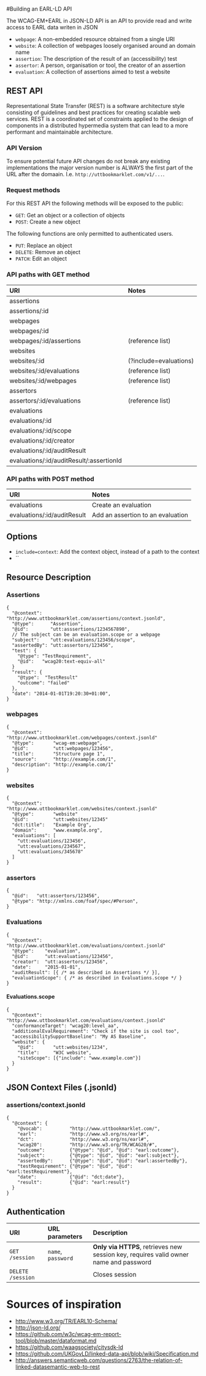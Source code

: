 #Building an EARL-LD API

The WCAG-EM+EARL in JSON-LD API is an API to provide read and write access to EARL data writen in JSON

- `webpage`: A non-embedded resource obtained from a single URI
- `website`: A collection of webpages loosely organised around an domain name
- `assertion`: The description of the result of an (accessibility) test
- `assertor`: A person, organisation or tool, the creator of an assertion
- `evaluation`: A collection of assertions aimed to test a website


## REST API
Representational State Transfer (REST) is a software architecture style consisting of guidelines and best practices for creating scalable web services. REST is a coordinated set of constraints applied to the design of components in a distributed hypermedia system that can lead to a more performant and maintainable architecture.


### API Version
To ensure potential future API changes do not break any existing implementations the major version number is ALWAYS the first part of the
URL after the domaain. I.e. `http://uttbookmarklet.com/v1/...`.


### Request methods
For this REST API the following methods will be exposed to the public:
- `GET`: Get an object or a collection of objects
- `POST`: Create a new object

The following functions are only permitted to authenticated users.
- `PUT`: Replace an object
- `DELETE`: Remove an object
- `PATCH`: Edit an object


### API paths with GET method
URI                         | Notes
:---------------------------|:-----------------------
assertions                  |
assertions/:id              |
webpages                    |
webpages/:id                |
webpages/:id/assertions     | (reference list)
websites                    |
websites/:id                | (?include=evaluations)
websites/:id/evaluations    | (reference list)
websites/:id/webpages       | (reference list)
assertors                   |
assertors/:id/evaluations   | (reference list)
evaluations                 |
evaluations/:id             |
evaluations/:id/scope       |
evaluations/:id/creator     |
evaluations/:id/auditResult |
evaluations/:id/auditResult/:assertionId     |


### API paths with POST method
URI                         | Notes
:---------------------------|:----------------------------------
evaluations                 | Create an evaluation
evaluations/:id/auditResult | Add an assertion to an evaluation

## Options

- `include=context`: Add the context object, instead of a path to the context
- ``


## Resource Description

### Assertions
    {
      "@context":   "http://www.uttbookmarklet.com/assertions/context.jsonld",
      "@type":      "Assertion",
      "@id":        "utt:asssertions/1234567890",
      // The subject can be an evaluation.scope or a webpage
      "subject":    "utt:evaluations/123456/scope",
      "assertedBy": "utt:assertors/123456",
      "test": {
        "@type": "TestRequirement",
        "@id":   "wcag20:text-equiv-all"
      }
      "result": {
        "@type":  "TestResult"
        "outcome": "failed"
      },
      "date": "2014-01-01T19:20:30+01:00",
    }


### webpages
    {
      "@context":    "http://www.uttbookmarklet.com/webpages/context.jsonld"
      "@type":       "wcag-em:webpage",
      "@id":         "utt:webpages/123456",
      "title":       "Structure page 1",
      "source":      "http://example.com/1",
      "description": "http://example.com/1"
    }


### websites
    {
      "@context":    "http://www.uttbookmarklet.com/websites/context.jsonld"
      "@type":       "website"
      "@id":         "utt:websites/12345"
      "dct:title":   "Example Org",
      "domain":      "www.example.org",
      "evaluations": [
        "utt:evaluations/123456",
        "utt:evaluations/234567",
        "utt:evaluations/345678"
      ]
    }


### assertors
    {
      "@id":   "utt:assertors/123456",
      "@type": "http://xmlns.com/foaf/spec/#Person",
    }


### Evaluations
    {
      "@context": "http://www.uttbookmarklet.com/evaluations/context.jsonld"
      "@type":    "evaluation",
      "@id":      "utt:evaluations/123456",
      "creator":  "utt:assertors/123456",
      "date":     "2015-01-01",
      "auditResult": [{ /* as described in Assertions */ }],
      "evaluationScope": { /* as described in Evaluations.scope */ }
    }


#### Evaluations.scope
    {
      "@context": "http://www.uttbookmarklet.com/evaluations/context.jsonld"
      "conformanceTarget": "wcag20:level_aa",
      "additionalEvalRequirement": "Check if the site is cool too",
      "accessibilitySupportBaseline": "My AS Baseline",
      "website": {
        "@id":       "utt:websites/1234",
        "title":     "W3C website",
        "siteScope": [{"include": "www.example.com"}]
      }
    }


## JSON Context Files (.jsonld)
### assertions/context.jsonld
    {
      "@context": {
        "@vocab":          "http://www.uttbookmarklet.com/",
        "earl":            "http://www.w3.org/ns/earl#",
        "dct":             "http://www.w3.org/ns/earl#",
        "wcag20":          "http://www.w3.org/TR/WCAG20/#",
        "outcome":         {"@type": "@id", "@id": "earl:outcome"},
        "subject":         {"@type": "@id", "@id": "earl:subject"},
        "assertedBy":      {"@type": "@id", "@id": "earl:assertedBy"},
        "testRequirement": {"@type": "@id", "@id": "earl:testRequirement"},
        "date":            {"@id": "dct:date"},
        "result":          {"@id": "earl:result"}
      }
    }


## Authentication
URI                | URL parameters     | Description
:------------------|:-------------------|:----------------------------------------------------------
`GET /session`     | `name`, `password` | __Only via HTTPS__, retrieves new session key, requires valid owner name and password
`DELETE /session`  |                    | Closes session


# Sources of inspiration
- http://www.w3.org/TR/EARL10-Schema/
- http://json-ld.org/
- https://github.com/w3c/wcag-em-report-tool/blob/master/dataformat.md 
- https://github.com/waagsociety/citysdk-ld
- https://github.com/UKGovLD/linked-data-api/blob/wiki/Specification.md
- http://answers.semanticweb.com/questions/2763/the-relation-of-linked-datasemantic-web-to-rest